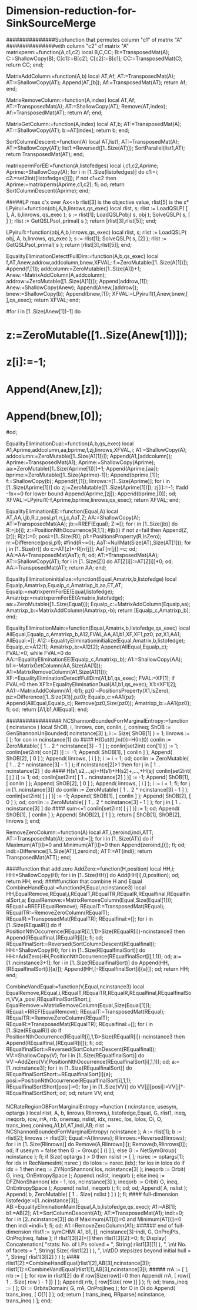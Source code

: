 # Dimension-reduction-for-SinkSourceMerge

###############Subfunction that permutes column "c1" of matrix "A"
###############with column "c2" of matrix "A"
matrixperm:=function(A,c1,c2)
local B,C,CC;
	B:=TransposedMat(A);
	C:=ShallowCopy(B);
	C[c1]:=B[c2];
	C[c2]:=B[c1];
	CC:=TransposedMat(C);
	return CC;
end;

MatrixAddColumn:=function(A,b)
	local AT,Af;
	AT:=TransposedMat(A);
	AT:=ShallowCopy(AT);
	Append(AT,[b]);
	Af:=TransposedMat(AT);
	return Af;
end;

MatrixRemoveColumn:=function(A,index)
	local AT,Af;
	AT:=TransposedMat(A);
	AT:=ShallowCopy(AT);
	Remove(AT,index);
	Af:=TransposedMat(AT);
	return Af;
end;

MatrixGetColumn:=function(A,index)
	local AT,b;
	AT:=TransposedMat(A);
	AT:=ShallowCopy(AT);
	b:=AT[index];
	return b;
end;

SortColumnDescent:=function(A)
	local AT,list1;
	AT:=TransposedMat(A);
	AT:=ShallowCopy(AT);
	list1:=Reversed([1..Size(AT)]);
	SortParallel(list1,AT);
	return TransposedMat(AT);
end;

matrixpermForEE:=function(A,listofedges)
local i,c1,c2,Aprime;
Aprime:=ShallowCopy(A);
for i in [1..Size(listofedges)] do
	c1:=i;
	c2:=set2int([listofedges[i]]);
	if not c1=c2 then
		Aprime:=matrixperm(Aprime,c1,c2);
	fi;
od;
return SortColumnDescent(Aprime);
end;


#####LP   max c'x over Ax<=b rlist[3] is the objective value, rlist[5] is the x*
LPyirui:=function(obj,A,b,linrows,qs_exec)
local  rlist, s;
    rlist := LoadQSLP( [  ], A, b,linrows, qs_exec );
    s := rlist[1];
    LoadQSLPobj( s, obj );
    SolveQSLP( s, [  ] );
    rlist := GetQSLPsol_primal( s );
    return [rlist[3],rlist[5]];
end;    

LPyirui1:=function(obj,A,b,linrows,qs_exec)
local  rlist, s;
    rlist := LoadQSLP( obj, A, b,linrows, qs_exec );
    s := rlist[1];
    SolveQSLP( s, [2] );
    rlist := GetQSLPsol_primal( s );
    return [rlist[3],rlist[5]];
end;    

EqualityEliminationDetectfFullDim:=function(A,b,qs_exec)
	local f,AT,Anew,addrow,addcolumn,bnew,XFVAL;
	f:=ZeroMutable([1..Size(A[1])]);
	Append(f,[1]);
	addcolumn:=ZeroMutable([1..Size(A)])+1;
	Anew:=MatrixAddColumn(A,addcolumn);
	addrow:=ZeroMutable([1..Size(A[1])]);
	Append(addrow,[1]);
	Anew:=ShallowCopy(Anew);
	Append(Anew,[addrow]);
	bnew:=ShallowCopy(b);
	Append(bnew,[1]);
	XFVAL:=LPyirui1(f,Anew,bnew,[ ],qs_exec);
	return XFVAL;
end;

#for i in [1..Size(Anew[1])-1] do
#	z:=ZeroMutable([1..Size(Anew[1])]);
#	z[i]:=-1;
#	Append(Anew,[z]);
#	Append(bnew,[0]);
#od;

EqualityEliminationDual:=function(A,b,qs_exec)
	local A1,Aprime,addcolumn,aa,bprime,f,zj,linrows,XFVAL,i;
	A1:=ShallowCopy(A);
	addcolumn:=ZeroMutable([1..Size(A1[1])]);
	Append(A1,[addcolumn]);
	Aprime:=TransposedMat(A1);
	Aprime:=ShallowCopy(Aprime);
	aa:=ZeroMutable([1..Size(Aprime[1])])+1;
	Append(Aprime,[aa]);
	bprime:=ZeroMutable([1..Size(Aprime)-1]);
	Append(bprime,[1]);
	f:=ShallowCopy(b);
	Append(f,[1]);
	linrows:=[1..Size(Aprime)];
	for i in [1..Size(Aprime[1])] do
		zj:=ZeroMutable([1..Size(Aprime[1])]);
		zj[i]:=-1;  #add -1x<=0 for lower bound
		Append(Aprime,[zj]);
		Append(bprime,[0]);
	od;
	XFVAL:=LPyirui1(-f,Aprime,bprime,linrows,qs_exec);
	return XFVAL;
end;

EqualityEliminationEE:=function(Equal,A)
	local AT,AA,i,jb,R,z,posi,p1,rr,j,c,AaT,Z;
	AA:=ShallowCopy(A);
	AT:=TransposedMat(AA);
	jb:=RREF(Equal);
	Z:=[];
	for i in [1..Size(jb)] do
		R:=jb[i];
		z:=PositionNthOccurrence(R,1,1); #jb(i)
		if not z=fail then
			Append(Z,[z]);
			R[z]:=0;
			posi:=[1..Size(R)];
			p1:=PositionsProperty(R,IsZero);
			rr:=Difference(posi,p1); #find(R~=0);
			AaT:=NullMat(Size(AT),Size(AT[1]));
			for j in [1..Size(rr)] do
				c:=AT[z]*-R[rr[j]];
				AaT[rr[j]]:=c;
			od;
			AA:=AA+TransposedMat(AaT);
		fi;
	od;
	AT:=TransposedMat(AA);
	AT:=ShallowCopy(AT);
	for i in [1..Size(Z)] do
		AT[Z[i]]:=AT[Z[i]]*0;
	od;
	AA:=TransposedMat(AT);
	return AA;
end;

EqualityEliminationinitialize:=function(Equal,Amatrix,b,listofedge)
	local Equalp,Amatrixp,Equalp_c,Amatrixp_b,aa,ET,AT;
	Equalp:=matrixpermForEE(Equal,listofedge);
	Amatrixp:=matrixpermForEE(Amatrix,listofedge);
	aa:=ZeroMutable([1..Size(Equal)]);
	Equalp_c:=MatrixAddColumn(Equalp,aa);
	Amatrixp_b:=MatrixAddColumn(Amatrixp,-b);
	return [Equalp_c,Amatrixp_b];
end;



EqualityEliminationMain:=function(Equal,Amatrix,b,listofedge,qs_exec)
	local AllEqual,Equalp_c,Amatrixp_b,A12,FVAL,AA,A1,b1,XF,XF1,pz0,
	pz,X1,AA1;
	AllEqual:=[];
	A12:=EqualityEliminationinitialize(Equal,Amatrix,b,listofedge);
	Equalp_c:=A12[1];
	Amatrixp_b:=A12[2];
	Append(AllEqual,Equalp_c);
	FVAL:=0;
	while FVAL=0 do
		AA:=EqualityEliminationEE(Equalp_c,Amatrixp_b);
		A1:=ShallowCopy(AA);
		b1:=-MatrixGetColumn(AA,Size(AA[1]));
		A1:=MatrixRemoveColumn(A1,Size(A1[1]));
		XF:=EqualityEliminationDetectfFullDim(A1,b1,qs_exec);
		FVAL:=XF[1];
		if FVAL=0 then
			XF1:=EqualityEliminationDual(A1,b1,qs_exec);
			X1:=XF1[2];
			AA1:=MatrixAddColumn(A1,-b1);
			pz0:=PositionsProperty(X1,IsZero);
			pz:=Difference([1..Size(X1)],pz0);
			Equalp_c:=AA1{pz};
			Append(AllEqual,Equalp_c);
			Remove(pz0,Size(pz0));
			Amatrixp_b:=AA1{pz0};
		fi;
	od;
    return [A1,b1,AllEqual];
end;

#################
NCShannonBoundedForrMarginalEntropy:=function ( ncinstance )
    local  ShOB, i, linrows, con, conlin, j, conineq;
    ShOB := GenShannonUnBounded( ncinstance[3] );
    i := Size( ShOB[1] ) + 1;
    linrows := [  ];
    for con  in ncinstance[1]  do     #### H(Out(t),In(t))=H(In(t))
        conlin := ZeroMutable( [ 1 .. 2 ^ ncinstance[3] - 1 ] );
        conlin[set2int( con[1] )] := 1;
        conlin[set2int( con[2] )] := -1;
        Append( ShOB[1], [ conlin ] );
        Append( ShOB[2], [ 0 ] );
        Append( linrows, [ i ] );
        i := i + 1;
    od;
    conlin := ZeroMutable( [ 1 .. 2 ^ ncinstance[3] - 1 ] );
    if ncinstance[2]>1 then
		for j  in [ 1 .. ncinstance[2] ]  do    #### H(s1,s2,..,sj)=H(s1)+H(s2)+,...,+H(sj)
			conlin[set2int( [ j ] )] := 1;
		od;
		conlin[set2int( [ 1 .. ncinstance[2] ] )] := -1;
		Append( ShOB[1], [ conlin ] );
		Append( ShOB[2], [ 0 ] );
		Append( linrows, [ i ] );
		i := i + 1;
    fi;
    for j in [1..ncinstance[3]] do
		conlin := ZeroMutable( [ 1 .. 2 ^ ncinstance[3] - 1 ] );
		conlin[set2int( [ j ] )] := -1;
		Append( ShOB[1], [ conlin ] );
		Append( ShOB[2], [ 0 ] );
    od;
    conlin := ZeroMutable( [ 1 .. 2 ^ ncinstance[3] - 1 ] );
    for j  in [ 1 .. ncinstance[3] ]  do    #### sum<=1
        conlin[set2int( [ j ] )] := 1;
    od;
    Append( ShOB[1], [ conlin ] );
	Append( ShOB[2], [ 1 ] );
    return [ ShOB[1], ShOB[2], linrows ];
end;

RemoveZeroColumn:=function(A)
	local AT,i,zeroind,indi,ATT;
	AT:=TransposedMat(A);
	zeroind:=[];
	for i in [1..Size(AT)] do
		if Maximum(AT[i])=0 and Minimum(AT[i])=0 then
			Append(zeroind,[i]);
		fi;
	od;
    indi:=Difference([1..Size(AT)],zeroind);
    ATT:=AT{indi};
    return TransposedMat(ATT);
end;

####function that add zero
AddZero:=function(H,position)
	local HH,i;
	HH:=ShallowCopy(H);
	for i in [1..Size(HH)] do
		Add(HH[i],0,position);
	od;
	return HH;
end;
####function that combine H and Equal
CombineHandEqual:=function(H,Equal,ncinstance3)
	local HH,EqualRemove,REqual,i,REqualT,REqualTR,REqualR,REqualfinal,REqualfinalSort,a;
	EqualRemove:=MatrixRemoveColumn(Equal,Size(Equal[1]));
	REqual:=RREF(EqualRemove);
	REqualT:=TransposedMat(REqual);
	REqualTR:=RemoveZeroColumn(REqualT);
	REqualR:=TransposedMat(REqualTR);
	REqualfinal:=[];
	for i in [1..Size(REqualR)] do
		if PositionNthOccurrence(REqualR[i],1,1)>Size(REqualR[i])-ncinstance3 then
			Append(REqualfinal,[REqualR[i]]);
		fi;
	od;
	REqualfinalSort:=Reversed(SortColumnDescent(REqualfinal));
	HH:=ShallowCopy(H);
	for i in [1..Size(REqualfinalSort)] do
		HH:=AddZero(HH,PositionNthOccurrence(REqualfinalSort[i],1,1));
	od;
	a:=[1..ncinstance3+1];
	for i in [1..Size(REqualfinalSort)] do
		Append(HH,[REqualfinalSort[i]{a}]);
		Append(HH,[-REqualfinalSort[i]{a}]);
	od;
	return HH;
end;

CombineVandEqual:=function(V,Equal,ncinstance3)
	local EqualRemove,REqual,i,REqualT,REqualTR,REqualR,REqualfinal,REqualfinalSort,VV,a
	,posi,REqualfinalSortShort,j;
	EqualRemove:=MatrixRemoveColumn(Equal,Size(Equal[1]));
	REqual:=RREF(EqualRemove);
	REqualT:=TransposedMat(REqual);
	REqualTR:=RemoveZeroColumn(REqualT);
	REqualR:=TransposedMat(REqualTR);
	REqualfinal:=[];
	for i in [1..Size(REqualR)] do
		if PositionNthOccurrence(REqualR[i],1,1)>Size(REqualR[i])-ncinstance3 then
			Append(REqualfinal,[REqualR[i]]);
		fi;
	od;
	REqualfinalSort:=Reversed(SortColumnDescent(REqualfinal));
	VV:=ShallowCopy(V);
	for i in [1..Size(REqualfinalSort)] do
		VV:=AddZero(VV,PositionNthOccurrence(REqualfinalSort[i],1,1));
	od;
	a:=[1..ncinstance3];
	for i in [1..Size(REqualfinalSort)] do
		REqualfinalSortShort:=REqualfinalSort[i]{a};
		posi:=PositionNthOccurrence(REqualfinalSort[i],1,1);
		REqualfinalSortShort[posi]:=0;
		for j in [1..Size(VV)] do
			VV[j][posi]:=VV[j]*-REqualfinalSortShort;
		od;
	od;
	return VV;
end;
####
NCRateRegionOBForrMarginalEntropy:=function ( ncinstance, usesym, optargs )
    local  rlist, A, b, linrows,Rlinrows,i, listofedge,Equal, G, rlist1, ineq, ineqorb, row, rrA, rrb, 
    onemap, nslist, idx, nsrec, los, lolos, Oi, O, trans_ineq,conineq,A1,b1,AT,indi,AB;
    rlist := NCShannonBoundedForrMarginalEntropy( ncinstance );
    A := rlist[1];
    b := rlist[2];
    linrows := rlist[3];
    Equal:=A{linrows};
    Rlinrows:=Reversed(linrows);
    for i in [1..Size(Rlinrows)] do
		Remove(A,Rlinrows[i]);
		Remove(b,Rlinrows[i]);
    od;
    if usesym = false  then
        G := Group( [ () ] );
    else
        G := NetSymGroup( ncinstance );
    fi;
    if Size( optargs ) > 0  then
        nslist := [  ];
        nsrec := optargs[1];
        for idx  in RecNamesInt( nsrec )  do
            lolos := nsrec.(idx);
            for los  in lolos  do
                if idx = 1  then
                    ineq := ZYNonShannon( los, ncinstance[3] );
                    ineqorb := Orbit( G, ineq, OnEntropySpace );
                    Append( nslist, ineqorb );
                else
                    ineq := DFZNonShannon( idx - 1, los, ncinstance[3] );
                    ineqorb := Orbit( G, ineq, OnEntropySpace );
                    Append( nslist, ineqorb );
                fi;
            od;
        od;
        Append( A, nslist );
        Append( b, ZeroMutable( [ 1 .. Size( nslist ) ] ) );
    fi;
    #### full-dimension
    listofedge:=[1..ncinstance[3]];
    AB:=EqualityEliminationMain(Equal,A,b,listofedge,qs_exec);
    A1:=AB[1];
    b1:=AB[2];
    A1:=SortColumnDescent(A1);
    AT:=TransposedMat(A1);
    indi:=0;
    for i in [2..ncinstance[3]] do
		if Maximum(AT[i])=0 and Minimum(AT[i])=0 then
			indi:=indi+1;
		fi;
    od;
    A1:=RemoveZeroColumn(A1);
    ###### end of full-dimension
    rlist1 := symCHM( A1, b1, [], ncinstance[3]-indi, G, OnProjPts, OnProjIneq, false );
       if rlist1[3][2]=[] then
		   rlist1[3][2]:=0;
       fi;
    Display( Concatenation( "stats:  No. of LPs solved = ", 
       String( rlist1[3][1] ), ", \n\t No. of facets = ", 
       String( Size( rlist1[2] ) ), 
       ", \n\tDD stepsizes beyond initial hull = ", String( rlist1[3][2] ) ) 
     );
     ####
    rlist1[2]:=CombineHandEqual(rlist1[2],AB[3],ncinstance[3]);
    rlist1[1]:=CombineVandEqual(rlist1[1],AB[3],ncinstance[3]);
    #####
    rrA := [  ];
    rrb := [  ];
    for row  in rlist1[2]  do
        if row[Size(row)]=0  then
            Append( rrA, [ row{[ 1 .. Size( row ) - 1 ]} ] );
            Append( rrb, [ row[Size( row )] ] );
        fi;
    od;
    trans_ineq := [  ];
    Oi := OrbitsDomain( G, rrA, OnProjIneq );
    for O  in Oi  do
        Append( trans_ineq, [ O[1] ] );
    od;
    return [ trans_ineq, RRparse( ncinstance, trans_ineq ) ];
end;
